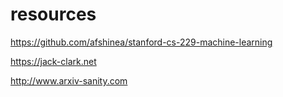 # resources

https://github.com/afshinea/stanford-cs-229-machine-learning

https://jack-clark.net

http://www.arxiv-sanity.com


